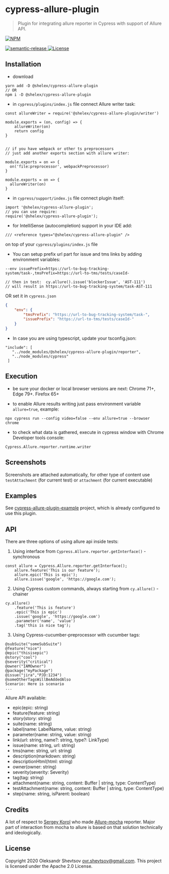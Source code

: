 # cypress-allure-plugin

> Plugin for integrating allure reporter in Cypress with support of Allure API.

[![NPM][npm-icon] ][npm-url]

[![semantic-release][semantic-image] ][semantic-url]
[![License][license-image] ][license-url]

## Installation

-   download

```
yarn add -D @shelex/cypress-allure-plugin
// OR
npm i -D @shelex/cypress-allure-plugin
```

-   in `cypress/plugins/index.js` file connect Allure writer task:

```
const allureWriter = require('@shelex/cypress-allure-plugin/writer')

module.exports = (on, config) => {
    allureWriter(on)
    return config
}


// if you have webpack or other ts preprocessors
// just add another exports section with allure writer:

module.exports = on => {
  on('file:preprocessor', webpackPreprocessor)
}

module.exports = on => {
  allureWriter(on)
}

```

-   in `cypress/support/index.js` file connect plugin itself:

```
import '@shelex/cypress-allure-plugin';
// you can use require:
require('@shelex/cypress-allure-plugin');
```

-   for IntelliSense (autocompletion) support in your IDE add:

```
/// <reference types="@shelex/cypress-allure-plugin" />
```

on top of your `cypress/plugins/index.js` file

-   You can setup prefix url part for issue and tms links by adding environment variables:

```
--env issuePrefix=https://url-to-bug-tracking-system/task-,tmsPrefix=https://url-to-tms/tests/caseId-

// then in test:  cy.allure().issue('blockerIssue', 'AST-111')
// will result in https://url-to-bug-tracking-system/task-AST-111
```

OR set it in `cypress.json`

```cypress.json
{
    "env": {
        "tmsPrefix": "https://url-to-bug-tracking-system/task-",
        "issuePrefix": "https://url-to-tms/tests/caseId-"
    }
}
```

-   In case you are using typescript, update your tsconfig.json:

```
"include": [
   "../node_modules/@shelex/cypress-allure-plugin/reporter",
   "../node_modules/cypress"
 ]
```

## Execution

-   be sure your docker or local browser versions are next: Chrome 71+, Edge 79+. Firefox 65+

-   to enable Allure results writing just pass environment variable `allure=true`, example:

```
npx cypress run --config video=false --env allure=true --browser chrome
```

-   to check what data is gathered, execute in cypress window with Chrome Developer tools console:

```
Cypress.Allure.reporter.runtime.writer
```

## Screenshots

Screenshots are attached automatically, for other type of content use `testAttachment` (for current test) or `attachment` (for current executable)

## Examples

See [cypress-allure-plugin-example](https://github.com/Shelex/cypress-allure-plugin-example) project, which is already configured to use this plugin.

## API

There are three options of using allure api inside tests:

1. Using interface from `Cypress.Allure.reporter.getInterface()` - synchronous

```
const allure = Cypress.Allure.reporter.getInterface();
    allure.feature('This is our feature');
    allure.epic('This is epic');
    allure.issue('google', 'https://google.com');
```

2. Using Cypress custom commands, always starting from `cy.allure()` - chainer

```
cy.allure()
    .feature('This is feature')
    .epic('This is epic')
    .issue('google', 'https://google.com')
    .parameter('name', 'value')
    .tag('this is nice tag');
```

3. Using Cypress-cucumber-preprocessor with cucumber tags:

```
@subSuite("someSubSuite")
@feature("nice")
@epic("thisisepic")
@story("cool")
@severity("critical")
@owner("IAMOwner")
@package("myPackage")
@issue("jira","PJD:1234")
@someOtherTagsWillBeAddedAlso
Scenario: Here is scenario
...
```

Allure API available:

-   epic(epic: string)
-   feature(feature: string)
-   story(story: string)
-   suite(name: string)
-   label(name: LabelName, value: string)
-   parameter(name: string, value: string)
-   link(url: string, name?: string, type?: LinkType)
-   issue(name: string, url: string)
-   tms(name: string, url: string)
-   description(markdown: string)
-   descriptionHtml(html: string)
-   owner(owner: string)
-   severity(severity: Severity)
-   tag(tag: string)
-   attachment(name: string, content: Buffer | string, type: ContentType)
-   testAttachment(name: string, content: Buffer | string, type: ContentType)
-   step(name: string, isParent: boolean)

## Credits

A lot of respect to [Sergey Korol](serhii.s.korol@gmail.com) who made [Allure-mocha](https://github.com/allure-framework/allure-js/tree/master/packages/allure-mocha) reporter. Major part of interaction from mocha to allure is based on that solution technically and ideologically.

## License

Copyright 2020 Oleksandr Shevtsov <ovr.shevtsov@gmail.com>. This project is licensed under the Apache 2.0 License.

[npm-icon]: https://nodeico.herokuapp.com/@shelex/cypress-allure-plugin.svg
[npm-url]: https://npmjs.com/package/@shelex/cypress-allure-plugin
[semantic-image]: https://img.shields.io/badge/%20%20%F0%9F%93%A6%F0%9F%9A%80-semantic--release-e10079.svg
[semantic-url]: https://github.com/semantic-release/semantic-release
[license-image]: https://img.shields.io/badge/License-Apache%202.0-blue.svg
[license-url]: https://opensource.org/licenses/Apache-2.0
